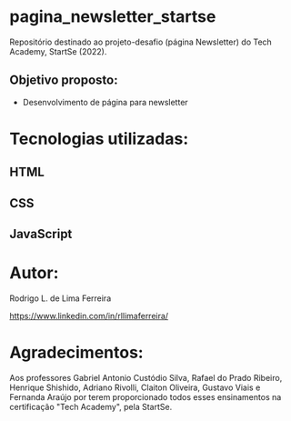 # pagina_newsletter_startse
 Repositório destinado ao projeto-desafio (página Newsletter) do Tech Academy, StartSe (2022).


## Objetivo proposto:
- Desenvolvimento de página para newsletter

# Tecnologias utilizadas:

## HTML

## CSS

## JavaScript

# Autor:

Rodrigo L. de Lima Ferreira

https://www.linkedin.com/in/rllimaferreira/

# Agradecimentos:

Aos professores Gabriel Antonio Custódio Silva, Rafael do Prado Ribeiro, Henrique Shishido, Adriano Rivolli, Claiton Oliveira, Gustavo Viais e Fernanda Araújo por terem proporcionado todos esses ensinamentos na certificação "Tech Academy", pela StartSe.
